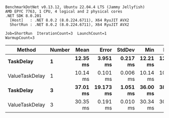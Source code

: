 ```

BenchmarkDotNet v0.13.12, Ubuntu 22.04.4 LTS (Jammy Jellyfish)
AMD EPYC 7763, 1 CPU, 4 logical and 2 physical cores
.NET SDK 8.0.201
  [Host]   : .NET 8.0.2 (8.0.224.6711), X64 RyuJIT AVX2
  ShortRun : .NET 8.0.2 (8.0.224.6711), X64 RyuJIT AVX2

Job=ShortRun  IterationCount=3  LaunchCount=1  
WarmupCount=3  

```
| Method         | Number | Mean     | Error     | StdDev   | Min      | Max      | Allocated |
|--------------- |------- |---------:|----------:|---------:|---------:|---------:|----------:|
| **TaskDelay**      | **1**      | **12.35 ms** |  **3.951 ms** | **0.217 ms** | **12.21 ms** | **12.60 ms** |     **352 B** |
| ValueTaskDelay | 1      | 10.14 ms |  0.101 ms | 0.006 ms | 10.14 ms | 10.15 ms |     192 B |
| **TaskDelay**      | **3**      | **37.01 ms** | **19.173 ms** | **1.051 ms** | **36.00 ms** | **38.10 ms** |     **745 B** |
| ValueTaskDelay | 3      | 30.35 ms |  0.191 ms | 0.010 ms | 30.34 ms | 30.36 ms |     208 B |
